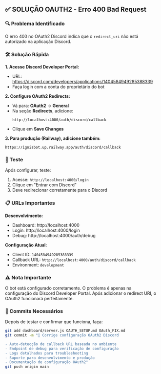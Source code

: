 ## ✅ SOLUÇÃO OAUTH2 - Erro 400 Bad Request

### 🔍 Problema Identificado
O erro 400 no OAuth2 Discord indica que o `redirect_uri` não está autorizado na aplicação Discord.

### 🛠️ Solução Rápida

**1. Acesse Discord Developer Portal:**
- URL: https://discord.com/developers/applications/1404584949285388339
- Faça login com a conta do proprietário do bot

**2. Configure OAuth2 Redirects:**
- Vá para: **OAuth2** → **General** 
- Na seção **Redirects**, adicione:
  ```
  http://localhost:4000/auth/discord/callback
  ```
- Clique em **Save Changes**

**3. Para produção (Railway), adicione também:**
  ```
  https://ignisbot.up.railway.app/auth/discord/callback
  ```

### 🧪 Teste
Após configurar, teste:
1. Acesse: `http://localhost:4000/login`
2. Clique em "Entrar com Discord"
3. Deve redirecionar corretamente para o Discord

### 📋 URLs Importantes

**Desenvolvimento:**
- Dashboard: http://localhost:4000
- Login: http://localhost:4000/login
- Debug: http://localhost:4000/auth/debug

**Configuração Atual:**
- Client ID: `1404584949285388339`
- Callback URL: `http://localhost:4000/auth/discord/callback`
- Environment: `development`

### ⚠️ Nota Importante
O bot está configurado corretamente. O problema é apenas na configuração do Discord Developer Portal. Após adicionar o redirect URI, o OAuth2 funcionará perfeitamente.

### 📝 Commits Necessários
Depois de testar e confirmar que funciona, faça:
```bash
git add dashboard/server.js OAUTH_SETUP.md OAuth_FIX.md
git commit -m "🔧 Corrige configuração OAuth2 Discord

- Auto-detecção de callback URL baseada no ambiente
- Endpoint de debug para verificação de configuração
- Logs detalhados para troubleshooting
- Suporte para desenvolvimento e produção
- Documentação de configuração OAuth2"
git push origin main
```
